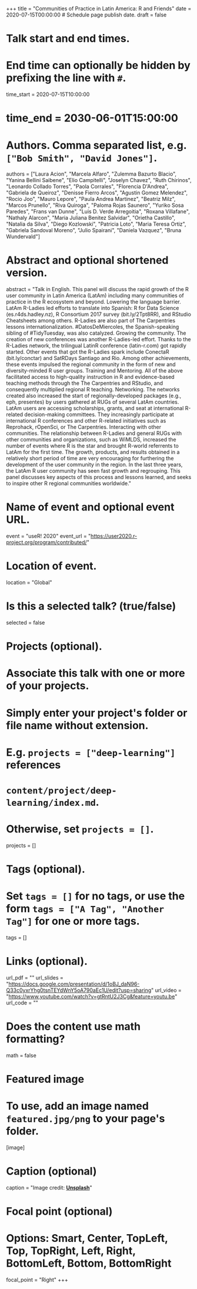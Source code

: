 +++
title = "Communities of Practice in Latin America: R and Friends"
date = 2020-07-15T00:00:00  # Schedule page publish date.
draft = false

# Talk start and end times.
#   End time can optionally be hidden by prefixing the line with `#`.
time_start = 2020-07-15T10:00:00
# time_end = 2030-06-01T15:00:00

# Authors. Comma separated list, e.g. `["Bob Smith", "David Jones"]`.
authors = ["Laura Acion", "Marcela Alfaro", "Zulemma Bazurto Blacio", "Yanina Bellini Saibene", "Elio Campitelli", "Joselyn Chavez", "Ruth Chirinos", "Leonardo Collado Torres", "Paola Corrales", "Florencia D'Andrea", "Gabriela de Queiroz", "Denisse Fierro Arcos", "Agustin Gomez Melendez", "Rocio Joo", "Mauro Lepore", "Paula Andrea Martinez", "Beatriz Milz", "Marcos Prunello", "Riva Quiroga", "Paloma Rojas Saunero", "Yuriko Sosa Paredes", "Frans van Dunne", "Luis D. Verde Arregoitia", "Roxana Villafane", "Nathaly Alarcon", "Maria Juliana Benitez Salvidar", "Orietha Castillo", "Natalia da Silva", "Diego Kozlowski", "Patricia Loto", "Maria Teresa Ortiz", "Gabriela Sandoval Moreno", "Julio Spairani", "Daniela Vazquez", "Bruna Wundervald"]

# Abstract and optional shortened version.
abstract = "Talk in English. This panel will discuss the rapid growth of the R user community in Latin America (LatAm) including many communities of practice in the R ecosystem and beyond. Lowering the language barrier. LatAm R-Ladies led efforts to translate into Spanish: R for Data Science (es.r4ds.hadley.nz), R Consortium 2017 survey (bit.ly/2Tpt8RR), and RStudio Cheatsheets among others. R-Ladies are also part of The Carpentries lessons internationalization. #DatosDeMiercoles, the Spanish-speaking sibling of #TidyTuesday, was also catalyzed. Growing the community. The creation of new conferences was another R-Ladies-led effort. Thanks to the R-Ladies network, the trilingual LatinR conference (latin-r.com) got rapidly started. Other events that got the R-Ladies spark include ConectaR (bit.ly/conctar) and SatRDays Santiago and Rio. Among other achievements, these events impulsed the regional community in the form of new and diversity-minded R user groups. Training and Mentoring. All of the above facilitated access to high-quality instruction in R and evidence-based teaching methods through the The Carpentries and RStudio, and consequently multiplied regional R teaching. Networking. The networks created also increased the start of regionally-developed packages (e.g., eph, presentes) by users gathered at RUGs of several LatAm countries. LatAm users are accessing scholarships, grants,  and seat at international R-related decision-making committees. They increasingly participate at international R conferences and other R-related initiatives such as Reprohack, rOpenSci, or The Carpentries. Interacting with other communities. The relationship between R-Ladies and general RUGs with other communities and organizations, such as WiMLDS, increased the number of events where R is the star and brought R-world referrents to LatAm for the first time. The growth, products, and results obtained in a relatively short period of  time are very encouraging for furthering the development of the user community in the region. In the last three years, the LatAm R user community has seen fast growth and regrouping. This panel discusses key aspects of this process and lessons learned, and seeks to inspire other R regional communities worldwide."

# Name of event and optional event URL.
event = "useR! 2020"
event_url = "https://user2020.r-project.org/program/contributed/"

# Location of event.
location = "Global"

# Is this a selected talk? (true/false)
selected = false

# Projects (optional).
#   Associate this talk with one or more of your projects.
#   Simply enter your project's folder or file name without extension.
#   E.g. `projects = ["deep-learning"]` references 
#   `content/project/deep-learning/index.md`.
#   Otherwise, set `projects = []`.
projects = []

# Tags (optional).
#   Set `tags = []` for no tags, or use the form `tags = ["A Tag", "Another Tag"]` for one or more tags.
tags = []

# Links (optional).
url_pdf = ""
url_slides = "https://docs.google.com/presentation/d/1oBJ_daN96-Q33c0yxrYhg0tsnTEYdWnY5oA790aEc1U/edit?usp=sharing"
url_video = "https://www.youtube.com/watch?v=gtRntU2J3Cg&feature=youtu.be"
url_code = ""

# Does the content use math formatting?
math = false

# Featured image
# To use, add an image named `featured.jpg/png` to your page's folder. 
[image]
  # Caption (optional)
  caption = "Image credit: [**Unsplash**](https://unsplash.com/photos/bzdhc5b3Bxs)"

  # Focal point (optional)
  # Options: Smart, Center, TopLeft, Top, TopRight, Left, Right, BottomLeft, Bottom, BottomRight
  focal_point = "Right"
+++
